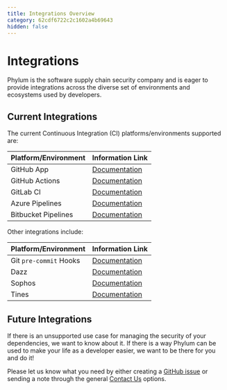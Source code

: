 ```yaml
---
title: Integrations Overview
category: 62cdf6722c2c1602a4b69643
hidden: false
---
```

# Integrations

Phylum is the software supply chain security company and is eager to provide
integrations across the diverse set of environments and ecosystems used by developers.

## Current Integrations

The current Continuous Integration (CI) platforms/environments supported are:

| Platform/Environment | Information Link |
| -------------------- | ---------------- |
| GitHub App | [Documentation][github_app_docs] |
| GitHub Actions | [Documentation][github_action_docs] |
| GitLab CI | [Documentation][gitlab_docs] |
| Azure Pipelines | [Documentation][azure_docs] |
| Bitbucket Pipelines | [Documentation][bb_pipelines_docs] |

Other integrations include:

| Platform/Environment | Information Link |
| -------------------- | ---------------- |
| Git `pre-commit` Hooks | [Documentation][precommit_docs] |
| Dazz | [Documentation][dazz_docs] |
| Sophos | [Documentation][sophos_docs] |
| Tines | [Documentation][tines_docs] |

[github_app_docs]: https://docs.phylum.io/docs/github_app
[github_action_docs]: https://docs.phylum.io/docs/github_actions
[gitlab_docs]: https://docs.phylum.io/docs/gitlab_ci
[azure_docs]: https://docs.phylum.io/docs/azure_pipelines
[bb_pipelines_docs]: https://docs.phylum.io/docs/bitbucket_pipelines
[precommit_docs]: https://docs.phylum.io/docs/git_precommit
[dazz_docs]: https://docs.phylum.io/docs/dazz
[sophos_docs]: https://docs.phylum.io/docs/sophos
[tines_docs]: https://docs.phylum.io/docs/tines

## Future Integrations

If there is an unsupported use case for managing the security of your dependencies,
we want to know about it. If there is a way Phylum can be used to make your life
as a developer easier, we want to be there for you and do it!

Please let us know what you need by either creating a [GitHub issue][github_issue]
or sending a note through the general [Contact Us][support] options.

[github_issue]: https://github.com/phylum-dev/phylum-ci/issues
[support]: https://docs.phylum.io/docs/contact_us
